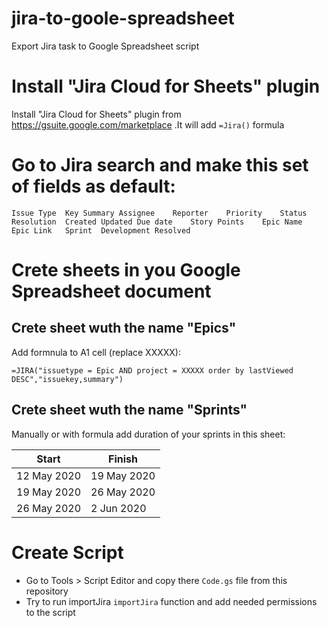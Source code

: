 # jira-to-goole-spreadsheet
Export Jira task to Google Spreadsheet script

# Install "Jira Cloud for Sheets" plugin
Install "Jira Cloud for Sheets" plugin from https://gsuite.google.com/marketplace .It will add `=Jira()` formula

# Go to Jira search and make this set of fields as default:
```
Issue Type	Key	Summary	Assignee	Reporter	Priority	Status	Resolution	Created	Updated	Due date	Story Points	Epic Name	Epic Link	Sprint	Development	Resolved
```

# Crete sheets in you Google Spreadsheet document
## Crete sheet wuth the name "Epics"
Add formnula to A1 cell (replace XXXXX):
```
=JIRA("issuetype = Epic AND project = XXXXX order by lastViewed DESC","issuekey,summary")
```
## Crete sheet wuth the name "Sprints"
Manually or with formula add duration of your sprints in this sheet:

| Start	| Finish |
| --- | --- |
| 12 May 2020	| 19 May 2020 |
| 19 May 2020	| 26 May 2020 |
| 26 May 2020	| 2 Jun 2020 |

# Create Script
 - Go to Tools > Script Editor and copy there `Code.gs` file from this repository
 - Try to run importJira `importJira` function and add needed permissions to the script
